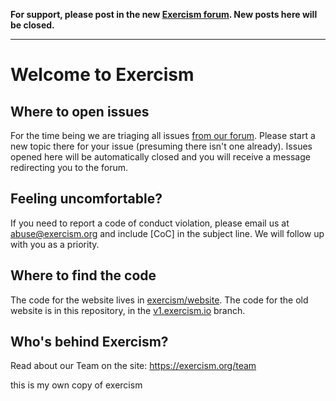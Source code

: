 **For support, please post in the new [Exercism forum](https://forum.exercism.org/c/support/8). New posts here will be closed.**

---

# Welcome to Exercism

## Where to open issues

For the time being we are triaging all issues [from our forum](https://forum.exercism.org). Please start a new topic there for your issue (presuming there isn't one already). Issues opened here will be automatically closed and you will receive a message redirecting you to the forum.

## Feeling uncomfortable?

If you need to report a code of conduct violation, please email us at [abuse@exercism.org](mailto:abuse@exercism.org?subject=%5BCoC%5D) and include \[CoC\] in the subject line. We will follow up with you as a priority.

## Where to find the code

The code for the website lives in [exercism/website](http://github.com/exercism/website).
The code for the old website is in this repository, in the [v1.exercism.io](https://github.com/exercism/exercism/tree/v1.exercism.io) branch.

## Who's behind Exercism?

Read about our Team on the site: https://exercism.org/team

this is my own copy of exercism
